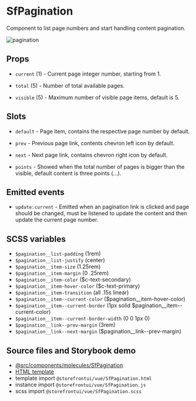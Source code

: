 # SfPagination

<!-- Write about general purpose of the component. Include screenshot (to be replaced with a live example once we migrate to vuepress) -->

Component to list page numbers and start handling content pagination.

![pagination](https://screenshotscdn.firefoxusercontent.com/images/6b8c6357-8464-43ba-8dd7-159044bf37bb.png)

## Props

<!--Write down props and their purpose -->

- `current` (1) - Current page integer number, starting from 1.

- `total` (5) - Number of total available pages.

- `visible` (5) - Maximum number of visible page items, default is 5.

## Slots

<!-- Describe slots and their purpose -->

- `default` - Page item, contains the respective page number by default.

- `prev` - Previous page link, contents chevron left icon by default.

- `next` - Next page link, contains chevron right icon by default.

- `points` - Showed when the total number of pages is bigger than the
visible, default content is three points (...).

## Emitted events

- `update:current` - Emitted when an pagination link is clicked and
page should be changed, must be listened to update the content and
then update the current page number.

## SCSS variables

<!-- Write down SCSS variables available for configuration -->

- `$pagination__list-padding` (1rem)
- `$pagination__list-justify` (center)
- `$pagination__item-size` (1.25rem)
- `$pagination__item-margin` (0 .25rem)
- `$pagination__item-color` ($c-text-secondary)
- `$pagination__item-hover-color` ($c-text-primary)
- `$pagination__item-transition` (all .15s linear)
- `$pagination__item--current-color` ($pagination__item-hover-color)
- `$pagination__item--current-border` (1px solid $pagination__item--current-color)
- `$pagination__item--current-border-width` (0 0 1px 0)
- `$pagination__link--prev-margin` (3rem)
- `$pagination__link--next-margin` ($pagination__link--prev-margin)

## Source files and Storybook demo

- [@src/components/molecules/SfPagination](https://github.com/DivanteLtd/storefront-ui/tree/master/src/components/molecules/SfPagination)
- [HTML template](https://github.com/DivanteLtd/storefront-ui/tree/master/src/components/molecules/SfPagination/SfPagination.html)
- template import `@storefrontui/vue/SfPagination.html`
- instance import `@storefrontui/vue/SfPagination.js`
- scss import `@storefrontui/vue/SfPagination.scss`
